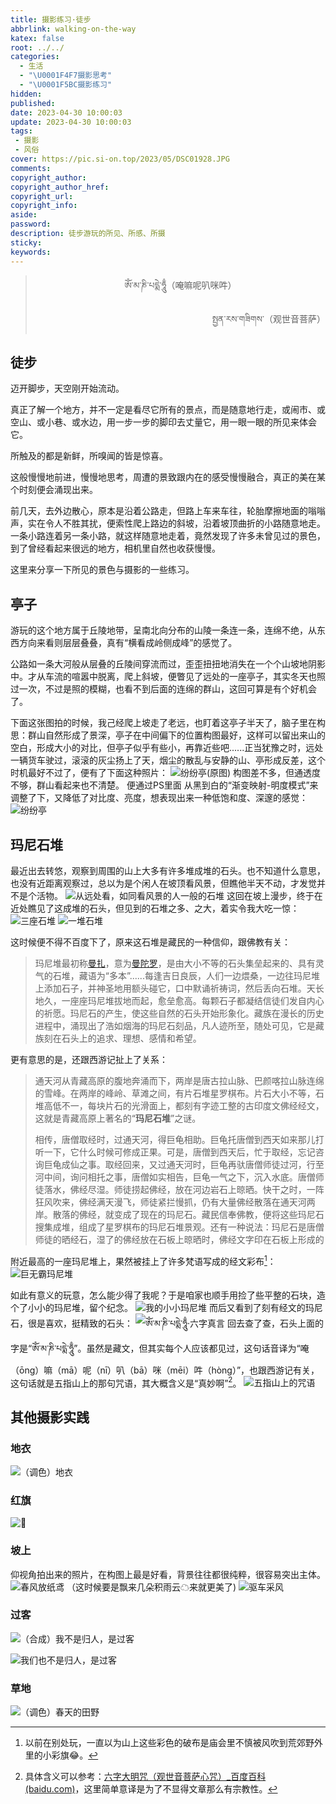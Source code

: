 ```yaml
---
title: 摄影练习·徒步
abbrlink: walking-on-the-way
katex: false
root: ../../
categories:
  - 生活
  - "\U0001F4F7摄影思考"
  - "\U0001F5BC️摄影练习"
hidden:
published:
date: 2023-04-30 10:00:03
update: 2023-04-30 10:00:03
tags:
 - 摄影
 - 风俗
cover: https://pic.si-on.top/2023/05/DSC01928.JPG
comments:
copyright_author:
copyright_author_href:
copyright_url:
copyright_info:
aside:
password:
description: 徒步游玩的所见、所感、所摄
sticky:
keywords:
---
```


> <center>ཨོཾ་མ་ཎི་པདྨེ་ཧཱུྃ（唵嘛呢叭咪吽）</center>
> <p align="right">སྤྱན་རས་གཟིགས་（观世音菩萨）</p>
## 徒步
迈开脚步，天空刚开始流动。

真正了解一个地方，并不一定是看尽它所有的景点，而是随意地行走，或闹市、或空山、或小巷、或水边，用一步一步的脚印去丈量它，用一眼一眼的所见来体会它。

所触及的都是新鲜，所嗅闻的皆是惊喜。

这般慢慢地前进，慢慢地思考，周遭的景致跟内在的感受慢慢融合，真正的美在某个时刻便会涌现出来。

前几天，去外边散心，原本是沿着公路走，但路上车来车往，轮胎摩擦地面的嗡嗡声，实在令人不胜其扰，便索性爬上路边的斜坡，沿着坡顶曲折的小路随意地走。一条小路连着另一条小路，就这样随意地走着，竟然发现了许多未曾见过的景色，到了曾经看起来很远的地方，相机里自然也收获慢慢。

这里来分享一下所见的景色与摄影的一些练习。
## 亭子
游玩的这个地方属于丘陵地带，呈南北向分布的山陵一条连一条，连绵不绝，从东西方向来看则层层叠叠，真有“横看成岭侧成峰”的感觉了。

公路如一条大河般从层叠的丘陵间穿流而过，歪歪扭扭地消失在一个个山坡地阴影中。才从车流的喧嚣中脱离，爬上斜坡，便瞥见了远处的一座亭子，其实冬天也照过一次，不过是照的模糊，也看不到后面的连绵的群山，这回可算是有个好机会了。

下面这张图拍的时候，我己经爬上坡走了老远，也盯着这亭子半天了，脑子里在构思：群山自然形成了景深，亭子在中间偏下的位置构图最好，这样可以留出来山的空白，形成大小的对比，但亭子似乎有些小，再靠近些吧......正当犹豫之时，远处一辆货车驶过，滚滚的灰尘扬上了天，烟尘的散乱与安静的山、亭形成反差，这个时机最好不过了，便有了下面这种照片：
![纷纷亭(原图)](https://pic.si-on.top/2023/05/20230503003909.png)
构图差不多，但通透度不够，群山看起来也不清楚。
便通过PS里面 从黑到白的“渐变映射-明度模式”来调整了下，又降低了对比度、亮度，想表现出来一种低饱和度、深邃的感觉：
![纷纷亭](https://pic.si-on.top/2023/05/20230503005711.png)

## 玛尼石堆
最近出去转悠，观察到周围的山上大多有许多堆成堆的石头。也不知道什么意思，也没有近距离观察过，总以为是个闲人在坡顶看风景，但瞧他半天不动，才发觉并不是个活物。
![从远处看，如同看风景的人一般的石堆](https://pic.si-on.top/2023/05/20230503011313.png)
这回在坡上漫步，终于在近处瞧见了这成堆的石头，但见到的石堆之多、之大，着实令我大吃一惊：
![三座石堆](https://pic.si-on.top/2023/05/20230503011328.png)
![一堆石堆](https://pic.si-on.top/2023/05/DSC01881.JPG)

这时候便不得不百度下了，原来这石堆是藏民的一种信仰，跟佛教有关：
>玛尼堆最初称[曼扎](https://baike.baidu.com/item/%E6%9B%BC%E6%89%8E/10388413?fromModule=lemma_inlink)，意为[曼陀罗](https://baike.baidu.com/item/%E6%9B%BC%E9%99%80%E7%BD%97/9827472?fromModule=lemma_inlink)，是由大小不等的石头集垒起来的、具有灵气的石堆，藏语为“多本”......每逢吉日良辰，人们一边煨桑，一边往玛尼堆上添加石子，并神圣地用额头碰它，口中默诵祈祷词，然后丢向石堆。天长地久，一座座玛尼堆拔地而起，愈垒愈高。每颗石子都凝结信徒们发自内心的祈愿。玛尼石的产生，使这些自然的石头开始形象化。藏族在漫长的历史进程中，涌现出了浩如烟海的玛尼石刻品，凡人迹所至，随处可见，它是藏族刻在石头上的追求、理想、感情和希望。

更有意思的是，还跟西游记扯上了关系：
>通天河从青藏高原的腹地奔涌而下，两岸是唐古拉山脉、巴颜喀拉山脉连绵的雪峰。在两岸的峰岭、草滩之间，有片石堆星罗棋布。片石大小不等，石堆高低不一，每块片石的光滑面上，都刻有字迹工整的古印度文佛经经文，这就是青藏高原上著名的“**玛尼石堆**”之谜。
>
>相传，唐僧取经时，过通天河，得巨龟相助。巨龟托唐僧到西天如来那儿打听一下，它什么时候可修成正果。可是，唐僧到西天后，忙于取经，忘记咨询巨龟成仙之事。取经回来，又过通天河时，巨龟再驮唐僧师徒过河，行至河中间，询问相托之事，唐僧如实相告，巨龟一气之下，沉入水底。唐僧师徒落水，佛经尽湿。师徒捞起佛经，放在河边岩石上晾晒。快干之时，一阵狂风吹来，佛经满天漫飞，师徒紧拦慢抓，仍有大量佛经散落在通天河两岸。散落的佛经，就变成了现在的玛尼石。藏民信奉佛教，便将这些玛尼石搜集成堆，组成了星罗棋布的玛尼石堆景观。还有一种说法：玛尼石是唐僧师徒的晒经石，湿了的佛经放在石板上晾晒时，佛经文字印在石板上形成的

附近最高的一座玛尼堆上，果然被挂上了许多梵语写成的经文彩布[^1]：
![巨无霸玛尼堆](https://pic.si-on.top/2023/05/DSC01869.JPG)

如此有意义的玩意，怎么能少得了我呢？于是咱家也顺手用捡了些平整的石块，造个了小小的玛尼堆，留个纪念。
![我的小小玛尼堆](https://pic.si-on.top/2023/05/DSC01852.JPG)
而后又看到了刻有经文的玛尼石，很是喜欢，挺精致的石头：
![ཨོཾ་མ་ཎི་པདྨེ་ཧཱུྃ·六字真言](https://pic.si-on.top/2023/05/DSC01928.JPG)
回去查了查，石头上面的字是“ཨོཾ་མ་ཎི་པདྨེ་ཧཱུྃ”。虽然是藏文，但其实每个人应该都见过，这句话音译为“唵（ōng）嘛（mā）呢（nī）叭（bā）咪（mēi）吽（hòng）”，也跟西游记有关，这句话就是五指山上的那句咒语，其大概含义是“真妙啊”[^2]。
![五指山上的咒语](https://pic.si-on.top/2023/05/20230503105219.png)


## 其他摄影实践
### 地衣
![（调色）地衣](https://pic.si-on.top/2023/05/DSC01856.JPG)
### 红旗
![🚩](https://pic.si-on.top/2023/05/20230503012346.png)
### 坡上
仰视角拍出来的照片，在构图上最是好看，背景往往都很纯粹，很容易突出主体。
![春风放纸鸢](https://pic.si-on.top/2023/05/20230503012804.png)
（这时候要是飘来几朵积雨云☁来就更美了)
![驱车采风](https://pic.si-on.top/2023/05/20230503012926.png)
### 过客
![（合成）我不是归人，是过客](https://pic.si-on.top/2023/05/20230503001731.png)

![我们也不是归人，是过客](https://pic.si-on.top/2023/05/20230503002305.png)

### 草地
![（调色）春天的田野](https://pic.si-on.top/2023/05/20230503014331.png)


[^1]:以前在别处玩，一直以为山上这些彩色的破布是庙会里不慎被风吹到荒郊野外里的小彩旗😂。
[^2]: 具体含义可以参考：[六字大明咒（观世音菩萨心咒）_百度百科 (baidu.com)](https://baike.baidu.com/item/%E5%85%AD%E5%AD%97%E5%A4%A7%E6%98%8E%E5%92%92/8217864)，这里简单意译是为了不显得文章那么有宗教性。